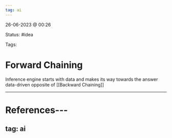 ```yaml
---
tag: ai
---
```

26-06-2023 @ 00:26

Status: #idea

Tags:

# Forward Chaining
Inference engine starts with data and makes its way towards the answer 
data-driven
opposite of [[Backward Chaining]]


---
# References---
tag: ai
---
